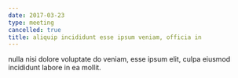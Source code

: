 ```yaml
---
date: 2017-03-23
type: meeting
cancelled: true
title: aliquip incididunt esse ipsum veniam, officia in
---
```

nulla nisi dolore voluptate do veniam, esse ipsum elit, culpa eiusmod incididunt labore in ea mollit.